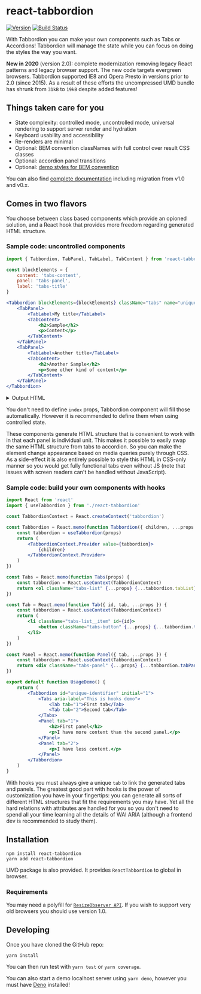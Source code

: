 # react-tabbordion
[![Version](http://img.shields.io/npm/v/react-tabbordion.svg)](https://www.npmjs.org/package/react-tabbordion)
[![Build Status](https://travis-ci.org/Merri/react-tabbordion.svg)](https://travis-ci.org/Merri/react-tabbordion)

With Tabbordion you can make your own components such as Tabs or Accordions! Tabbordion will manage the state while you
can focus on doing the styles the way you want.

**New in 2020** (version 2.0): complete modernization removing legacy React patterns and legacy browser support. The new
code targets evergreen browsers. Tabbordion supported IE8 and Opera Presto in versions prior to 2.0 (since 2015). As a
result of these efforts the uncompressed UMD bundle has shrunk from `31kB` to `19kB` despite added features!


## Things taken care for you

- State complexity: controlled mode, uncontrolled mode, universal rendering to support server render and hydration
- Keyboard usability and accessibility
- Re-renders are minimal
- Optional: BEM convention classNames with full control over result CSS classes
- Optional: accordion panel transitions
- Optional: [demo styles for BEM convention](./deno/static/demo/)

You can also find [complete documentation](./docs) including migration from v1.0 and v0.x.


## Comes in two flavors

You choose between class based components which provide an opioned solution, and a React hook that provides more freedom
regarding generated HTML structure.


### Sample code: uncontrolled components

```jsx
import { Tabbordion, TabPanel, TabLabel, TabContent } from 'react-tabbordion'

const blockElements = {
    content: 'tabs-content',
    panel: 'tabs-panel',
    label: 'tabs-title'
}

<Tabbordion blockElements={blockElements} className="tabs" name="unique-identifier">
    <TabPanel>
        <TabLabel>My title</TabLabel>
        <TabContent>
            <h2>Sample</h2>
            <p>Content</p>
        </TabContent>
    </TabPanel>
    <TabPanel>
        <TabLabel>Another title</TabLabel>
        <TabContent>
            <h2>Another Sample</h2>
            <p>Some other kind of content</p>
        </TabContent>
    </TabPanel>
</Tabbordion>
```

<details><summary>Output HTML</summary>

```html
<ul class="tabs" role="tablist">
    <li class="tabs-panel tabs-panel--checked tabs-panel--content tabs-panel--enabled tabs-panel--first">
        <input
            type="radio"
            data-state="tabbordion"
            aria-controls="unique-identifier-0-content"
            aria-selected="true"
            checked
            id="unique-identifier-0"
            name="unique-identifier"
            role="tab"
            value="0"
        >
        <label
            class="tabs-title tabs-title--checked tabs-title--content tabs-title--enabled tabs-title--first"
            id="unique-identifier-0-label"
            for="unique-identifier-0"
        >
            My title
        </label>
        <div
            aria-hidden="false"
            aria-labelledby="unique-identifier-0-label"
            class="tabs-content tabs-content--checked tabs-content--content tabs-content--enabled tabs-content--first"
            id="unique-identifier-0-content"
            role="tabpanel"
            tabindex="0"
        >
            <h2>Sample</h2>
            <p>Content</p>
        </div>
    </li>
    <li class="tabs-panel tabs-panel--unchecked tabs-panel--content tabs-panel--enabled tabs-panel--last">
        <input
            type="radio"
            data-state="tabbordion"
            aria-controls="unique-identifier-1-content"
            aria-selected="false"
            id="unique-identifier-1"
            name="unique-identifier"
            role="tab"
            value="1"
        >
        <label
            class="tabs-title tabs-title--unchecked tabs-title--content tabs-title--enabled tabs-title--last"
            id="unique-identifier-1-label"
            for="unique-identifier-1"
        >
            Another title
        </label>
        <div
            aria-hidden="true"
            aria-labelledby="unique-identifier-1-label"
            class="tabs-content tabs-content--unchecked tabs-content--content tabs-content--enabled tabs-content--last"
            id="unique-identifier-1-content"
            role="tabpanel"
            tabindex="-1"
        >
            <h2>Another Sample</h2>
            <p>Some other kind of content</p>
        </div>
    </li>
</ul>
```

</details>

You don't need to define `index` props, Tabbordion component will fill those automatically. However it is recommended to
define them when using controlled state.

These components generate HTML structure that is convenient to work with in that each panel is individual unit. This
makes it possible to easily swap the same HTML structure from tabs to accordion. So you can make the element change
appearance based on media queries purely through CSS. As a side-effect it is also entirely possible to style this HTML
in CSS-only manner so you would get fully functional tabs even without JS (note that issues with screen readers can't be
handled without JavaScript).


### Sample code: build your own components with hooks

```jsx
import React from 'react'
import { useTabbordion } from './react-tabbordion'

const TabbordionContext = React.createContext('tabbordion')

const Tabbordion = React.memo(function Tabbordion({ children, ...props }) {
    const tabbordion = useTabbordion(props)
    return (
        <TabbordionContext.Provider value={tabbordion}>
            {children}
        </TabbordionContext.Provider>
    )
})

const Tabs = React.memo(function Tabs(props) {
    const tabbordion = React.useContext(TabbordionContext)
    return <ol className="tabs-list" {...props} {...tabbordion.tabList} />
})

const Tab = React.memo(function Tab({ id, tab, ...props }) {
    const tabbordion = React.useContext(TabbordionContext)
    return (
        <li className="tabs-list__item" id={id}>
            <button className="tabs-button" {...props} {...tabbordion.tabButton(tab)} />
        </li>
    )
})

const Panel = React.memo(function Panel({ tab, ...props }) {
    const tabbordion = React.useContext(TabbordionContext)
    return <div className="tabs-panel" {...props} {...tabbordion.tabPanel(tab)} />
})

export default function UsageDemo() {
    return (
        <Tabbordion id="unique-identifier" initial="1">
            <Tabs aria-label="This is hooks demo">
                <Tab tab="1">First tab</Tab>
                <Tab tab="2">Second tab</Tab>
            </Tabs>
            <Panel tab="1">
                <h2>First panel</h2>
                <p>I have more content than the second panel.</p>
            </Panel>
            <Panel tab="2">
                <p>I have less content.</p>
            </Panel>
        </Tabbordion>
    )
}

```

With hooks you must always give a unique `tab` to link the generated tabs and panels. The greatest good part with hooks
is the power of customization you have in your fingertips: you can generate all sorts of different HTML structures that
fit the requirements you may have. Yet all the hard relations with attributes are handled for you so you don't need to
spend all your time learning all the details of WAI ARIA (although a frontend dev is recommended to study them).


## Installation

```
npm install react-tabbordion
yarn add react-tabbordion
```

UMD package is also provided. It provides `ReactTabbordion` to global in browser.


### Requirements

You may need a polyfill for [`ResizeObserver API`](https://caniuse.com/#feat=mdn-api_resizeobserver). If you wish to
support very old browsers you should use version 1.0.


## Developing

Once you have cloned the GitHub repo:

```
yarn install
```

You can then run test with `yarn test` or `yarn coverage`.

You can also start a demo localhost server using `yarn demo`, however you must have [Deno](https://deno.land/)
installed!
